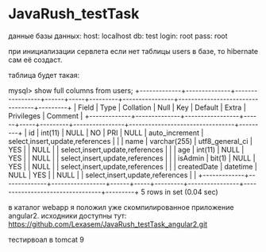 # JavaRush_testTask
данные базы данных:
host: localhost
db: test
login: root
pass: root

при инициализации сервлета если нет таблицы users в базе, то hibernate сам её создаст.

таблица будет такая:

mysql> show full columns from users;
+-------------+--------------+-----------------+------+-----+---------+----------------+---------------------------------+---------+
| Field       | Type         | Collation       | Null | Key | Default | Extra          | Privileges                      | Comment |
+-------------+--------------+-----------------+------+-----+---------+----------------+---------------------------------+---------+
| id          | int(11)      | NULL            | NO   | PRI | NULL    | auto_increment | select,insert,update,references |         |
| name        | varchar(255) | utf8_general_ci | YES  |     | NULL    |                | select,insert,update,references |         |
| age         | int(11)      | NULL            | YES  |     | NULL    |                | select,insert,update,references |         |
| isAdmin     | bit(1)       | NULL            | YES  |     | NULL    |                | select,insert,update,references |         |
| createdDate | datetime     | NULL            | YES  |     | NULL    |                | select,insert,update,references |         |
+-------------+--------------+-----------------+------+-----+---------+----------------+---------------------------------+---------+
5 rows in set (0.04 sec)


в каталог webapp я положил уже скомпилированное приложение angular2.
исходники доступны тут: https://github.com/Lexasem/JavaRush_testTask_angular2.git

тестирвоал в tomcat 9